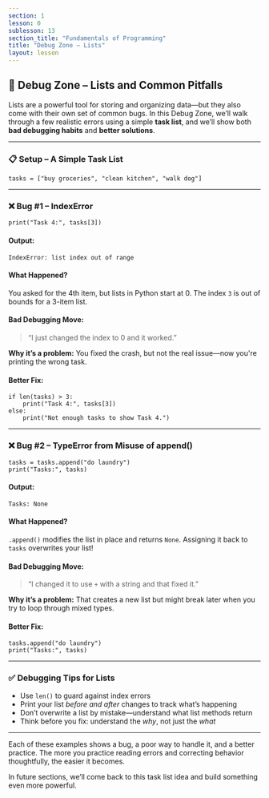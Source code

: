```yaml
---
section: 1
lesson: 0
sublesson: 13
section_title: "Fundamentals of Programming"
title: "Debug Zone – Lists"
layout: lesson
---
```


## 🐞 Debug Zone – Lists and Common Pitfalls

Lists are a powerful tool for storing and organizing data—but they also come with their own set of common bugs. In this Debug Zone, we’ll walk through a few realistic errors using a simple **task list**, and we’ll show both **bad debugging habits** and **better solutions**.

---

### 📋 Setup – A Simple Task List

    tasks = ["buy groceries", "clean kitchen", "walk dog"]

---

### ❌ Bug #1 – IndexError

    print("Task 4:", tasks[3])

#### Output:

    IndexError: list index out of range

#### What Happened?  
You asked for the 4th item, but lists in Python start at 0. The index `3` is out of bounds for a 3-item list.

#### Bad Debugging Move:  
> “I just changed the index to 0 and it worked.”

**Why it’s a problem:** You fixed the crash, but not the real issue—now you're printing the wrong task.

#### Better Fix:

    if len(tasks) > 3:
        print("Task 4:", tasks[3])
    else:
        print("Not enough tasks to show Task 4.")

---

### ❌ Bug #2 – TypeError from Misuse of append()

    tasks = tasks.append("do laundry")
    print("Tasks:", tasks)

#### Output:

    Tasks: None

#### What Happened?  
`.append()` modifies the list in place and returns `None`. Assigning it back to `tasks` overwrites your list!

#### Bad Debugging Move:  
> “I changed it to use `+` with a string and that fixed it.”

**Why it’s a problem:** That creates a new list but might break later when you try to loop through mixed types.

#### Better Fix:

    tasks.append("do laundry")
    print("Tasks:", tasks)

---

### ✅ Debugging Tips for Lists

- Use `len()` to guard against index errors
- Print your list *before and after* changes to track what’s happening
- Don’t overwrite a list by mistake—understand what list methods return
- Think before you fix: understand the *why*, not just the *what*

---

Each of these examples shows a bug, a poor way to handle it, and a better practice. The more you practice reading errors and correcting behavior thoughtfully, the easier it becomes.

In future sections, we’ll come back to this task list idea and build something even more powerful.
